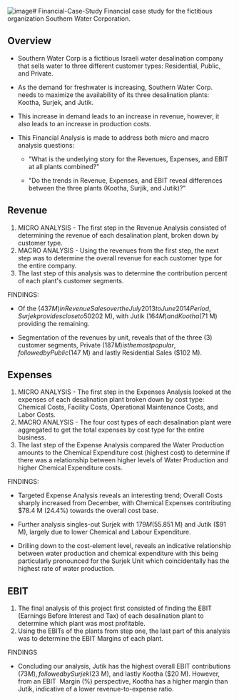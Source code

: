 ![image](https://github.com/CorinneLucas/Financial-Case-Study/assets/150062480/e1b0cc10-bf01-40b6-a32e-d7ede9eedb58)# Financial-Case-Study
Financial case study for the fictitious organization Southern Water Corporation. 
## Overview
- Southern Water Corp is a fictitious Israeli water desalination company that sells water to three different customer types: Residential, Public, and Private. 

- As the demand for freshwater is increasing, Southern Water Corp. needs to maximize the availability of its three desalination plants: Kootha, Surjek, and Jutik.

- This increase in demand leads to an increase in revenue, however, it also leads to an increase in production costs.

- This Financial Analysis is made to address both micro and macro analysis questions:

  * "What is the underlying story for the Revenues, Expenses, and EBIT at all plants combined?"

  * "Do the trends in Revenue, Expenses, and EBIT reveal differences between the three plants (Kootha, Surjik, and Jutik)?"

## Revenue
1. MICRO ANALYSIS - The first step in the Revenue Analysis consisted of determining the revenue of each desalination plant, broken down by customer type.
2. MACRO ANALYSIS - Using the revenues from the first step, the next step was to determine the overall revenue for each customer type for the entire company.
3. The last step of this analysis was to determine the contribution percent of each plant's customer segments.

FINDINGS:

- Of the ($437 M) in Revenue Sales over the July 2013 to June 2014 Period, Surjek provides close to 50% of Sales Volumes ($202 M), with Jutik ($164 M) and Kootha ($71 M) providing the remaining.

- Segmentation of the revenues by unit, reveals that of the three (3) customer segments, Private ($187 M) is the most popular, followed by Public ($147 M) and lastly Residential Sales ($102 M).

## Expenses
1. MICRO ANALYSIS - The first step in the Expenses Analysis looked at the expenses of each desalination plant broken down by cost type: Chemical Costs, Facility Costs, Operational Maintenance Costs, and Labor Costs.
2. MACRO ANALYSIS - The four cost types of each desalination plant were aggregated to get the total expenses by cost type for the entire business.
3. The last step of the Expense Analysis compared the Water Production amounts to the Chemical Expenditure cost (highest cost) to determine if there was a relationship between higher levels of Water Production and higher Chemical Expenditure costs.

FINDINGS:

- Targeted Expense Analysis reveals an interesting trend; Overall Costs sharply increased from December, with Chemical Expenses contributing $78.4 M (24.4%) towards the overall cost base.

- Further analysis singles-out Surjek with $179 M (55.8%) worth of expenses, contrasted to a much lower spend from Kootha ($51 M) and Jutik ($91 M), largely due to lower Chemical and Labour Expenditure.

- Drilling down to the cost-element level, reveals an indicative relationship between water production and chemical expenditure with this being particularly pronounced for the Surjek Unit which coincidentally has the highest rate of water production.

## EBIT
1. The final analysis of this project first consisted of finding the EBIT (Earnings Before Interest and Tax) of each desalination plant to determine which plant was most profitable.
2. Using the EBITs of the plants from step one, the last part of this analysis was to determine the EBIT Margins of each plant.

FINDINGS

- Concluding our analysis, Jutik has the highest overall EBIT contributions ($73 M), followed by Surjek ($23 M), and lastly Kootha ($20 M). However, from an EBIT  Margin (%) perspective, Kootha has a higher margin than Jutik, indicative of a lower revenue-to-expense ratio.



